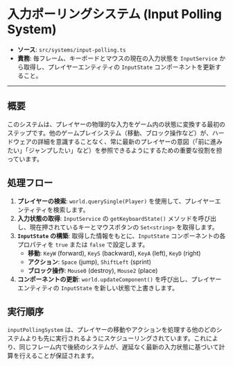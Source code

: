 # 入力ポーリングシステム (Input Polling System)

-   **ソース**: `src/systems/input-polling.ts`
-   **責務**: 毎フレーム、キーボードとマウスの現在の入力状態を `InputService` から取得し、プレイヤーエンティティの `InputState` コンポーネントを更新すること。

---

## 概要

このシステムは、プレイヤーの物理的な入力をゲーム内の状態に変換する最初のステップです。他のゲームプレイシステム（移動、ブロック操作など）が、ハードウェアの詳細を意識することなく、常に最新のプレイヤーの意図（「前に進みたい」「ジャンプしたい」など）を参照できるようにするための重要な役割を担っています。

## 処理フロー

1.  **プレイヤーの検索**: `world.querySingle(Player)` を使用して、プレイヤーエンティティを検索します。
2.  **入力状態の取得**: `InputService` の `getKeyboardState()` メソッドを呼び出し、現在押されているキーとマウスボタンの `Set<string>` を取得します。
3.  **`InputState` の構築**: 取得した情報をもとに、`InputState` コンポーネントの各プロパティを `true` または `false` で設定します。
    -   **移動**: `KeyW` (forward), `KeyS` (backward), `KeyA` (left), `KeyD` (right)
    -   **アクション**: `Space` (jump), `ShiftLeft` (sprint)
    -   **ブロック操作**: `Mouse0` (destroy), `Mouse2` (place)
4.  **コンポーネントの更新**: `world.updateComponent()` を呼び出し、プレイヤーエンティティの `InputState` を新しい状態で上書きします。

## 実行順序

`inputPollingSystem` は、プレイヤーの移動やアクションを処理する他のどのシステムよりも先に実行されるようにスケジューリングされています。これにより、同じフレーム内で後続のシステムが、遅延なく最新の入力状態に基づいて計算を行えることが保証されます。
